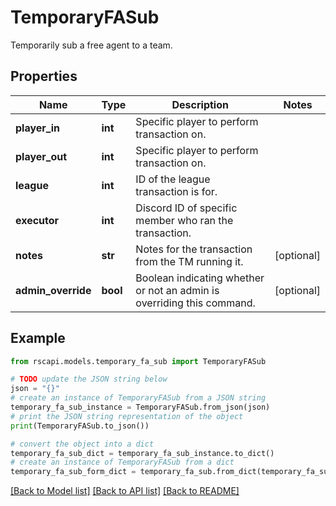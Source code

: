 # TemporaryFASub

Temporarily sub a free agent to a team.

## Properties

Name | Type | Description | Notes
------------ | ------------- | ------------- | -------------
**player_in** | **int** | Specific player to perform transaction on. | 
**player_out** | **int** | Specific player to perform transaction on. | 
**league** | **int** | ID of the league transaction is for. | 
**executor** | **int** | Discord ID of specific member who ran the transaction. | 
**notes** | **str** | Notes for the transaction from the TM running it. | [optional] 
**admin_override** | **bool** | Boolean indicating whether or not an admin is overriding this command. | [optional] 

## Example

```python
from rscapi.models.temporary_fa_sub import TemporaryFASub

# TODO update the JSON string below
json = "{}"
# create an instance of TemporaryFASub from a JSON string
temporary_fa_sub_instance = TemporaryFASub.from_json(json)
# print the JSON string representation of the object
print(TemporaryFASub.to_json())

# convert the object into a dict
temporary_fa_sub_dict = temporary_fa_sub_instance.to_dict()
# create an instance of TemporaryFASub from a dict
temporary_fa_sub_form_dict = temporary_fa_sub.from_dict(temporary_fa_sub_dict)
```
[[Back to Model list]](../README.md#documentation-for-models) [[Back to API list]](../README.md#documentation-for-api-endpoints) [[Back to README]](../README.md)


